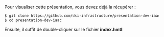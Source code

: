 Pour visualiser cette présentation, vous devez déjà la récupérer :

```bash
$ git clone https://github.com/dsi-infrastructure/presentation-dev-iaac.git
$ cd presentation-dev-iaac
```

Ensuite, il suffit de double-cliquer sur le fichier **index.hmtl**


